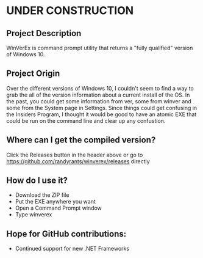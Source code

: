 # UNDER CONSTRUCTION

## Project Description
WinVerEx is command prompt utility that returns a "fully qualified" version of Windows 10.

## Project Origin
Over the different versions of Windows 10, I couldn't seem to find a way to grab the all of the version information about a current install of the OS.  In the past, you could get some information from ver, some from winver and some from the System page in Settings.  Since things could get confusing in the Insiders Program, I thought it would be good to have an atomic EXE that could be run on the command line and clear up any confustion.

## Where can I get the compiled version?
Click the Releases button in the header above or go to https://github.com/randyrants/winverex/releases directly

## How do I use it?
* Download the ZIP file
* Put the EXE anywhere you want
* Open a Command Prompt window
* Type winverex

## Hope for GitHub contributions:
* Continued support for new .NET Frameworks
